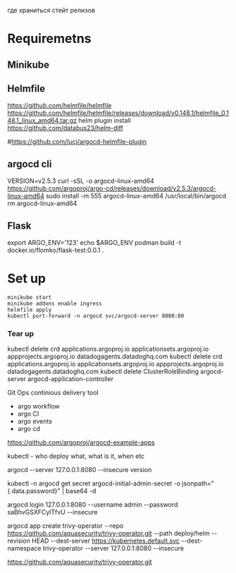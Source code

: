 где храниться стейт релизов


# Requiremetns


## Minikube

## Helmfile

https://github.com/helmfile/helmfile
https://github.com/helmfile/helmfile/releases/download/v0.148.1/helmfile_0.148.1_linux_amd64.tar.gz
helm plugin install https://github.com/databus23/helm-diff

#https://github.com/lucj/argocd-helmfile-plugin

## argocd cli
VERSION=v2.5.3
curl -sSL -o argocd-linux-amd64 https://github.com/argoproj/argo-cd/releases/download/v2.5.3/argocd-linux-amd64
sudo install -m 555 argocd-linux-amd64 /usr/local/bin/argocd
rm argocd-linux-amd64


## Flask
export ARGO_ENV='123'
echo $ARGO_ENV
podman build -t docker.io/flomko/flask-test:0.0.1 .

# Set up
```
minikube start
minikube addons enable ingress
helmfile apply
kubectl port-forward -n argocd svc/argocd-server 8080:80
```

### Tear up
kubectl delete crd applications.argoproj.io applicationsets.argoproj.io appprojects.argoproj.io datadogagents.datadoghq.com
kubectl delete crd applications.argoproj.io applicationsets.argoproj.io appprojects.argoproj.io datadogagents.datadoghq.com
kubectl delete ClusterRoleBinding argocd-server argocd-application-controller


Git Ops continious delivery tool
- argo workflow
- argo CI
- argo events
- argo cd

https://github.com/argoproj/argocd-example-apps



kubectl - who deploy what, what is it, when etc

argocd --server 127.0.0.1:8080 --insecure version

kubectl -n argocd get secret argocd-initial-admin-secret -o jsonpath="{.data.password}" | base64 -d

argocd login 127.0.0.1:8080 --username admin --password saBhvGSXFCylTfvU --insecure


argocd app create trivy-operator --repo https://github.com/aquasecurity/trivy-operator.git --path deploy/helm --revision HEAD --dest-server https://kubernetes.default.svc --dest-namespace trivy-operator --server 127.0.0.1:8080 --insecure 

https://github.com/aquasecurity/trivy-operator.git